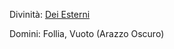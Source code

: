 Divinità: [Dei Esterni](https://golarion.altervista.org/wiki/Dio_Esterno)

Domini: Follia, Vuoto (Arazzo Oscuro)